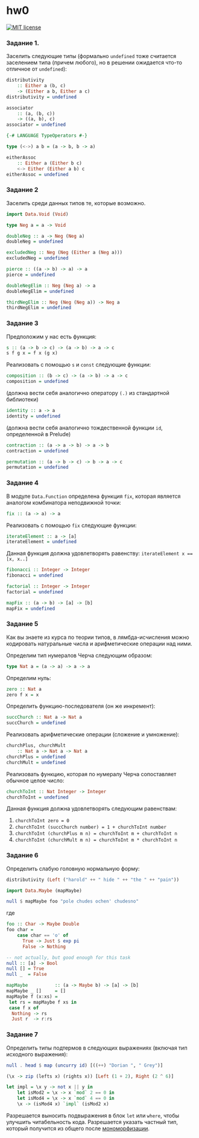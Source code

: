 # hw0

[![MIT license](https://img.shields.io/badge/license-MIT-blue.svg)](https://github.com/ShuffleZZZ/fp-homework/blob/master/hw0/LICENSE)

### Задание 1.
Заселить следующие типы
(формально `undefined` тоже считается заселением типа (причем любого),
но в решении ожидается что-то отличное от `undefined`):

```haskell
distributivity
    :: Either a (b, c)
    -> (Either a b, Either a c)
distributivity = undefined
```

```haskell
associator
    :: (a, (b, c))
    -> ((a, b), c)
associator = undefined
```

```haskell
{-# LANGUAGE TypeOperators #-}

type (<->) a b = (a -> b, b -> a)

eitherAssoc
    :: Either a (Either b c)
    <-> Either (Either a b) c
eitherAssoc = undefined
```

### Задание 2
Заселить среди данных типов те, которые возможно.


```haskell
import Data.Void (Void)

type Neg a = a -> Void

doubleNeg :: a -> Neg (Neg a)
doubleNeg = undefined

excludedNeg :: Neg (Neg (Either a (Neg a)))
excludedNeg = undefined

pierce :: ((a -> b) -> a) -> a
pierce = undefined

doubleNegElim :: Neg (Neg a) -> a
doubleNegElim = undefined

thirdNegElim :: Neg (Neg (Neg a)) -> Neg a
thirdNegElim = undefined
```

### Задание 3
Предположим у нас есть функция:

```haskell
s :: (a -> b -> c) -> (a -> b) -> a -> c
s f g x = f x (g x)
```

Реализовать с помощью `s` и `const` следующие функции:

```haskell
composition :: (b -> c) -> (a -> b) -> a -> c
composition = undefined
```


(должна вести себя аналогично оператору `(.)` из стандартной библиотеки)

```haskell
identity :: a -> a
identity = undefined
```

(должна вести себя аналогично тождественной функции `id`, определенной в Prelude)

```haskell
contraction :: (a -> a -> b) -> a -> b
contraction = undefined
```

```haskell
permutation :: (a -> b -> c) -> b -> a -> c
permutation = undefined
```

### Задание 4
В модуле `Data.Function` определена функция `fix`, которая является аналогом комбинатора неподвижной точки:

```haskell
fix :: (a -> a) -> a
```

Реализовать с помощью `fix` следующие функции:

```haskell
iterateElement :: a -> [a]
iterateElement = undefined
```
Данная функция должна удовлетворять равенству:
`iterateElement x == [x, x..]`


```haskell
fibonacci :: Integer -> Integer
fibonacci = undefined
```

```haskell
factorial :: Integer -> Integer
factorial = undefined
```

```haskell
mapFix :: (a -> b) -> [a] -> [b]
mapFix = undefined
```


### Задание 5
Как вы знаете из курса по теории типов, в лямбда-исчисления можно кодировать натуральные числа и арифметические операции над ними.

Определим тип нумералов Черча следующим образом:
```haskell
type Nat a = (a -> a) -> a -> a
```

Определим нуль:
```haskell
zero :: Nat a
zero f x = x
```

Определить функцию-последователя (он же инкремент):
```haskell
succChurch :: Nat a -> Nat a
succChurch = undefined
```

Реализовать арифметические операции (сложение и умножение):
```haskell
churchPlus, churchMult
    :: Nat a -> Nat a -> Nat a
churchPlus = undefined
churchMult = undefined
```

Реализовать функцию, которая по нумералу Черча сопоставляет обычное целое число:

```haskell
churchToInt :: Nat Integer -> Integer
churchToInt = undefined
```

Данная функция должна удовлетворять следующим равенствам:
1. `churchToInt zero = 0`
2. `churchToInt (succChurch number) = 1 + churchToInt number`
3. `churchToInt (churchPlus m n) = churchToInt m + churchToInt n`
4. `churchToInt (churchMult m n) = churchToInt m * churchToInt n`

### Задание 6
Определить слабую головную нормальную форму:

```haskell
distributivity (Left ("harold" ++ " hide " ++ "the " ++ "pain"))
```

```haskell
import Data.Maybe (mapMaybe)

null $ mapMaybe foo "pole chudes ochen' chudesno"
```
где
```haskell
foo :: Char -> Maybe Double
foo char =
    case char == 'o' of
      True -> Just $ exp pi
      False -> Nothing

-- not actually, but good enough for this task
null :: [a] -> Bool
null [] = True
null _  = False

mapMaybe          :: (a -> Maybe b) -> [a] -> [b]
mapMaybe _ []     = []
mapMaybe f (x:xs) =
 let rs = mapMaybe f xs in
 case f x of
  Nothing -> rs
  Just r  -> r:rs
```

### Задание 7
Определить типы подтермов в следующих выражениях
(включая тип исходного выражения):

```haskell
null . head $ map (uncurry id) [((++) "Dorian ", " Grey")]
```

```haskell
(\x -> zip (lefts x) (rights x)) [Left (1 + 2), Right (2 ^ 6)]
```

```haskell
let impl = \x y -> not x || y in
    let isMod2 = \x -> x `mod` 2 == 0 in
    let isMod4 = \x -> x `mod` 4 == 0 in
    \x -> (isMod4 x) `impl` (isMod2 x)
```

Разрешается выносить подвыражения в блок `let` или `where`, чтобы улучшить читабельность кода.
Разрешается указать частный тип, который получится из общего после [мономорфизации](https://wiki.haskell.org/Monomorphism_restriction).